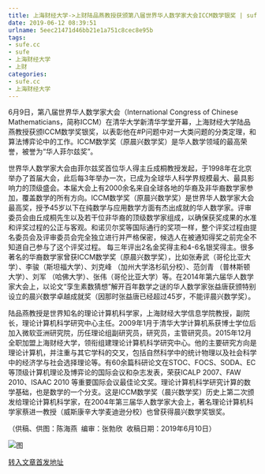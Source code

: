 ```yaml
---
title: 上海财经大学->上财陆品燕教授获颁第八届世界华人数学家大会ICCM数学银奖 | sufe.cc
date: 2019-06-12 08:39:51
urlname: 5eec21471d46bb21e1a751c8cec8e95b
tags: 
- sufe.cc
- sufe
- 上海财经大学
- 上财
categories:
- sufe.cc
- 上海财经大学
---
```



6月9日，第八届世界华人数学家大会（International Congress of Chinese Mathematicians，简称ICCM）在清华大学新清华学堂开幕，上海财经大学陆品燕教授获颁ICCM数学奖银奖，以表彰他在#P问题中对一大类问题的分类定理，和算法博弈论中的工作。ICCM数学奖（原晨兴数学奖）是华人数学领域的最高荣誉，被誉为“华人菲尔兹奖”。

世界华人数学家大会由菲尔兹奖首位华人得主丘成桐教授发起，于1998年在北京举办了首届大会，此后每3年举办一次，已成为全球华人科学界规模最大、最具影响力的顶级盛会。本届大会上有2000余名来自全球各地的华裔及非华裔数学家参加，覆盖数学的所有方向。ICCM数学奖（原晨兴数学奖）是世界华人数学家大会最高奖，授予45岁以下在纯数学与应用数学方面有杰出成就的华人数学家。评审委员会由丘成桐先生以及若干位非华裔的顶级数学家组成，以确保获奖成果的水准和评奖过程的公正与客观。和诺贝尔奖等国际通行的奖项一样，整个评奖过程由提名委员会及评审委员会完全独立进行并严格保密，候选人在被通知得奖之前完全不知道自己参与了这个评奖过程。 每三年评出2名金奖得主和4-6名银奖得主。很多著名的华裔数学家曾获ICCM数学奖（原晨兴数学奖），比如张寿武（哥伦比亚大学）、李骏（斯坦福大学）、刘克峰 （加州大学洛杉矶分校）、范剑青 （普林斯顿大学）、刘军 （哈佛大学）、张伟（哥伦比亚大学）等。在2014年第六届华人数学家大会上，以论文“孪生素数猜想”解开百年数学之谜的华人数学家张益唐获颁特别设立的晨兴数学卓越成就奖（因那时张益唐已经超过45岁，不能评晨兴数学奖）。

陆品燕教授是世界知名的理论计算机科学家，上海财经大学信息学院教授，副院长，理论计算机科学研究中心主任。2009年1月于清华大学计算机系获博士学位后加入微软亚洲研究院，历任理论组副研究员，研究员，主管研究员。2015年12月全职加盟上海财经大学，领衔组建理论计算机科学研究中心。他的主要研究方向是理论计算机，并注重与其它学科的交叉，包括自然科学中的统计物理以及社会科学中的经济学与社会选择理论等。有60余篇科研论文在STOC、FOCS、SODA、EC等顶级计算机理论及博弈论的国际会议和杂志发表，荣获ICALP 2007、FAW 2010、ISAAC 2010 等重要国际会议最佳论文奖。理论计算机科学研究计算的数学基础，也是数学的一个分支。这是ICCM数学奖（晨兴数学奖）历史上第二次颁发给理论计算机科学家，在2004年第三届华人数学家大会上，著名理论计算机科学家蔡进一教授（威斯康辛大学麦迪逊分校）也曾获得晨兴数学奖银奖。

（供稿、供图：陈海燕  编审：张勃欣  收稿日期：2019年6月10日）



![图](http://news.sufe.edu.cn/_upload/article/images/b4/30/c6039c0e4cee876ec3c85bf2ba32/a4dab4f4-864a-427f-af47-a2d8fe22c83a.jpg)

[转入文章首发地址](http://news.sufe.edu.cn/d9/8d/c179a121229/page.htm)